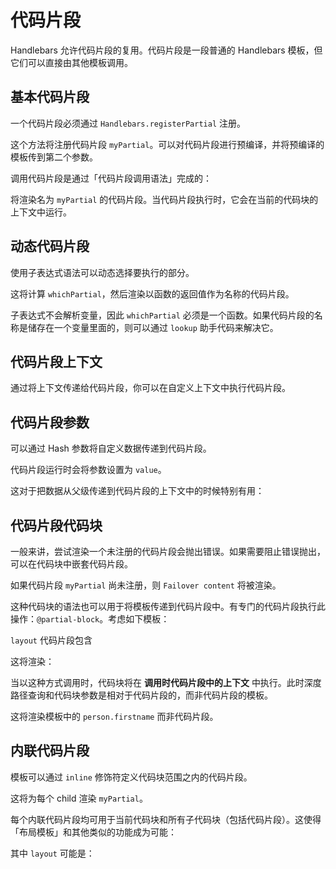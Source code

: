 # 代码片段

Handlebars 允许代码片段的复用。代码片段是一段普通的 Handlebars 模板，但它们可以直接由其他模板调用。

## 基本代码片段

一个代码片段必须通过 `Handlebars.registerPartial` 注册。

<Example examplePage="/zh/examples/partials/basic.md" show="preparationScript"/>

这个方法将注册代码片段 `myPartial`。可以对代码片段进行预编译，并将预编译的模板传到第二个参数。

调用代码片段是通过「代码片段调用语法」完成的：

<Example examplePage="/zh/examples/partials/basic.md" show="template"/>

将渲染名为 `myPartial` 的代码片段。当代码片段执行时，它会在当前的代码块的上下文中运行。

## 动态代码片段

使用子表达式语法可以动态选择要执行的部分。

<Example examplePage="/zh/examples/partials/dynamic.md" show="template"/>

这将计算 `whichPartial`，然后渲染以函数的返回值作为名称的代码片段。

子表达式不会解析变量，因此 `whichPartial` 必须是一个函数。如果代码片段的名称是储存在一个变量里面的，则可以通过 `lookup`
助手代码来解决它。

<Example examplePage="/zh/examples/partials/variable.md" show="template"/>

## 代码片段上下文

通过将上下文传递给代码片段，你可以在自定义上下文中执行代码片段。

<Example examplePage="/zh/examples/partials/other-context.md" show="template"/>

## 代码片段参数

可以通过 Hash 参数将自定义数据传递到代码片段。

<Example examplePage="/zh/examples/partials/parameters.md" show="template"/>

代码片段运行时会将参数设置为 `value`。

这对于把数据从父级传递到代码片段的上下文中的时候特别有用：

<Example examplePage="/zh/examples/partials/parent-context.md" show="template"/>

## 代码片段代码块

一般来讲，尝试渲染一个未注册的代码片段会抛出错误。如果需要阻止错误抛出，可以在代码块中嵌套代码片段。

<Example examplePage="/zh/examples/partials/failover.md" show="template"/>

如果代码片段 `myPartial` 尚未注册，则 `Failover content` 将被渲染。

这种代码块的语法也可以用于将模板传递到代码片段中。有专门的代码片段执行此操作：`@partial-block`。考虑如下模板：

<Example examplePage="/zh/examples/partials/partial-block.md" show="template"/>

`layout` 代码片段包含

<Example examplePage="/zh/examples/partials/partial-block.md" show="partial" name="layout"/>

这将渲染：

<Example examplePage="/zh/examples/partials/partial-block.md" show="output"/>

当以这种方式调用时，代码块将在 **调用时代码片段中的上下文**
中执行。此时深度路径查询和代码块参数是相对于代码片段的，而非代码片段的模板。

<Example examplePage="/zh/examples/partials/partial-block-parameters.md" show="template"/>

这将渲染模板中的 `person.firstname` 而非代码片段。

## 内联代码片段

模板可以通过 `inline` 修饰符定义代码块范围之内的代码片段。

<Example examplePage="/zh/examples/partials/inline.md" show="template"/>

这将为每个 child 渲染 `myPartial`。

每个内联代码片段均可用于当前代码块和所有子代码块（包括代码片段）。这使得「布局模板」和其他类似的功能成为可能：

<Example examplePage="/zh/examples/partials/inline-blocks.md" show="template"/>

其中 `layout` 可能是：

<Example examplePage="/zh/examples/partials/inline-blocks.md" show="partial" name="layout"/>
